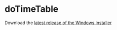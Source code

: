 # doTimeTable

Download the [latest release of the Windows installer](https://github.com/oheil/doTimeTable/releases/latest)
